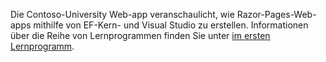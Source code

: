 Die Contoso-University Web-app veranschaulicht, wie Razor-Pages-Web-apps mithilfe von EF-Kern- und Visual Studio zu erstellen. Informationen über die Reihe von Lernprogrammen finden Sie unter [im ersten Lernprogramm](xref:data/ef-rp/intro).